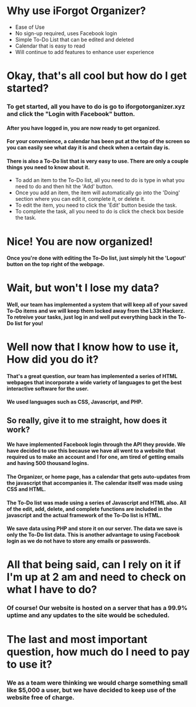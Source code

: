 # Why use iForgot Organizer?

* Ease of Use
* No sign-up required, uses Facebook login
* Simple To-Do List that can be edited and deleted
* Calendar that is easy to read
* Will continue to add features to enhance user experience

# Okay, that's all cool but how do I get started?

### To get started, all you have to do is go to iforgotorganizer.xyz and click the "Login with Facebook" button.

#### After you have logged in, you are now ready to get organized.

#### For your convenience, a calendar has been put at the top of the screen so you can easily see what day it is and check when a certain day is.

#### There is also a To-Do list that is very easy to use. There are only a couple things you need to know about it.
* To add an item to the To-Do list, all you need to do is type in what you need to do and then hit the 'Add' button.
* Once you add an item, the item will automatically go into the 'Doing' section where you can edit it, complete it, or delete it.
* To edit the item, you need to click the 'Edit' button beside the task.
* To complete the task, all you need to do is click the check box beside the task.

# Nice! You are now organized!

#### Once you're done with editing the To-Do list, just simply hit the 'Logout' button on the top right of the webpage.

# Wait, but won't I lose my data?

#### Well, our team has implemented a system that will keep all of your saved To-Do items and we will keep them locked away from the L33t Hackerz. To retreive your tasks, just log in and well put everything back in the To-Do list for you!

# Well now that I know how to use it, How did you do it?

#### That's a great question, our team has implemented a series of HTML webpages that incorporate a wide variety of languages to get the best interactive software for the user.
#### We used languages such as CSS, Javascript, and PHP.

## So really, give it to me straight, how does it work?

#### We have implemented Facebook login through the API they provide. We have decided to use this because we have all went to a website that required us to make an account and I for one, am tired of getting emails and having 500 thousand logins.
#### The Organizer, or home page, has a calendar that gets auto-updates from the javascript that accompanies it. The calendar itself was made using CSS and HTML.
#### The To-Do list was made using a series of Javascript and HTML also. All of the edit, add, delete, and complete functions are included in the javascript and the actual framework of the To-Do list is HTML.
#### We save data using PHP and store it on our server. The data we save is only the To-Do list data. This is another advantage to using Facebook login as we do not have to store any emails or passwords.

# All that being said, can I rely on it if I'm up at 2 am and need to check on what I have to do?

### Of course! Our website is hosted on a server that has a 99.9% uptime and any updates to the site would be scheduled.

# The last and most important question, how much do I need to pay to use it?

### We as a team were thinking we would charge something small like $5,000 a user, but we have decided to keep use of the website free of charge.



